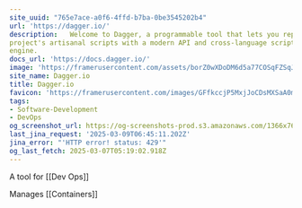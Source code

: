 ```yaml
---
site_uuid: "765e7ace-a0f6-4ffd-b7ba-0be3545202b4"
url: 'https://dagger.io/'
description:   Welcome to Dagger, a programmable tool that lets you replace your software
project's artisanal scripts with a modern API and cross-language scripting
engine.
docs_url: 'https://docs.dagger.io/'
image: 'https://framerusercontent.com/assets/borZ0wXDoDM6d5a77COSqFZSqJc.webp'
site_name: Dagger.io
title: Dagger.io
favicon: 'https://framerusercontent.com/images/GFfkccjP5MxjJoCDsMXSaA0mY.svg'
tags:
- Software-Development
- DevOps
og_screenshot_url: https://og-screenshots-prod.s3.amazonaws.com/1366x768/80/false/cc5609331b3cec643bd0ae464ac072a5b09494ae82c91c534af82d85c3287533.jpeg
last_jina_request: '2025-03-09T06:45:11.202Z'
jina_error: "'HTTP error! status: 429'"
og_last_fetch: 2025-03-07T05:19:02.918Z
---
```

A tool for [[Dev Ops]]

Manages [[Containers]]

